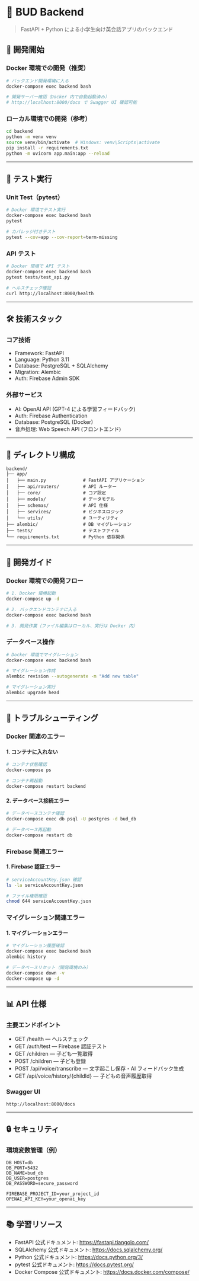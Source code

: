 # 🔧 BUD Backend

> FastAPI + Python による小学生向け英会話アプリのバックエンド

## 🚀 開発開始

### Docker 環境での開発（推奨）

```bash
# バックエンド開発環境に入る
docker-compose exec backend bash

# 開発サーバー確認（Docker 内で自動起動済み）
# http://localhost:8000/docs で Swagger UI 確認可能
```

### ローカル環境での開発（参考）

```bash
cd backend
python -m venv venv
source venv/bin/activate  # Windows: venv\Scripts\activate
pip install -r requirements.txt
python -m uvicorn app.main:app --reload
```

---

## 🧪 テスト実行

### Unit Test（pytest）

```bash
# Docker 環境でテスト実行
docker-compose exec backend bash
pytest

# カバレッジ付きテスト
pytest --cov=app --cov-report=term-missing
```

### API テスト

```bash
# Docker 環境で API テスト
docker-compose exec backend bash
pytest tests/test_api.py

# ヘルスチェック確認
curl http://localhost:8000/health
```

---

## 🛠 技術スタック

### コア技術

- Framework: FastAPI
- Language: Python 3.11
- Database: PostgreSQL + SQLAlchemy
- Migration: Alembic
- Auth: Firebase Admin SDK

### 外部サービス

- AI: OpenAI API (GPT-4 による学習フィードバック)
- Auth: Firebase Authentication
- Database: PostgreSQL (Docker)
- 音声処理: Web Speech API (フロントエンド)

---

## 📁 ディレクトリ構成

```text
backend/
├── app/
│   ├── main.py              # FastAPI アプリケーション
│   ├── api/routers/         # API ルーター
│   ├── core/                # コア設定
│   ├── models/              # データモデル
│   ├── schemas/             # API 仕様
│   ├── services/            # ビジネスロジック
│   └── utils/               # ユーティリティ
├── alembic/                 # DB マイグレーション
├── tests/                   # テストファイル
└── requirements.txt         # Python 依存関係
```

---

## 🔧 開発ガイド

### Docker 環境での開発フロー

```bash
# 1. Docker 環境起動
docker-compose up -d

# 2. バックエンドコンテナに入る
docker-compose exec backend bash

# 3. 開発作業（ファイル編集はローカル、実行は Docker 内）
```

### データベース操作

```bash
# Docker 環境でマイグレーション
docker-compose exec backend bash

# マイグレーション作成
alembic revision --autogenerate -m "Add new table"

# マイグレーション実行
alembic upgrade head
```

---

## 🐛 トラブルシューティング

### Docker 関連のエラー

#### 1. コンテナに入れない

```bash
# コンテナ状態確認
docker-compose ps

# コンテナ再起動
docker-compose restart backend
```

#### 2. データベース接続エラー

```bash
# データベースコンテナ確認
docker-compose exec db psql -U postgres -d bud_db

# データベース再起動
docker-compose restart db
```

### Firebase 関連エラー

#### 1. Firebase 認証エラー

```bash
# serviceAccountKey.json 確認
ls -la serviceAccountKey.json

# ファイル権限確認
chmod 644 serviceAccountKey.json
```

### マイグレーション関連エラー

#### 1. マイグレーションエラー

```bash
# マイグレーション履歴確認
docker-compose exec backend bash
alembic history

# データベースリセット（開発環境のみ）
docker-compose down -v
docker-compose up -d
```

---

## 📊 API 仕様

### 主要エンドポイント

- GET /health — ヘルスチェック
- GET /auth/test — Firebase 認証テスト
- GET /children — 子ども一覧取得
- POST /children — 子ども登録
- POST /api/voice/transcribe — 文字起こし保存・AI フィードバック生成
- GET /api/voice/history/{childId} — 子どもの音声履歴取得

### Swagger UI

```text
http://localhost:8000/docs
```

---

## 🔒 セキュリティ

### 環境変数管理（例）

```env
DB_HOST=db
DB_PORT=5432
DB_NAME=bud_db
DB_USER=postgres
DB_PASSWORD=secure_password

FIREBASE_PROJECT_ID=your_project_id
OPENAI_API_KEY=your_openai_key
```

---

## 📚 学習リソース

- FastAPI 公式ドキュメント: https://fastapi.tiangolo.com/
- SQLAlchemy 公式ドキュメント: https://docs.sqlalchemy.org/
- Python 公式ドキュメント: https://docs.python.org/3/
- pytest 公式ドキュメント: https://docs.pytest.org/
- Docker Compose 公式ドキュメント: https://docs.docker.com/compose/
